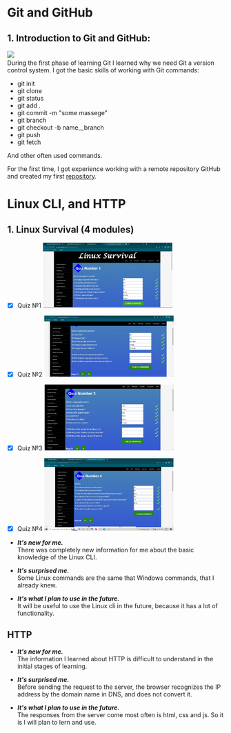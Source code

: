# Git and GitHub
## 1. Introduction to Git and GitHub:
<img src = "https://cdn-icons-png.flaticon.com/512/25/25231.png" width = "200px"><br>
During the first phase of learning Git I learned why we need Git a version control system. I got the basic skills of working with Git commands:
+ git init
+ git clone
+ git status
+ git add .
+ git commit -m "some massege"
+ git branch
+ git checkout -b name__branch
+ git push
+ git fetch

And other often used commands.

For the first time, I got experience working with a remote repository GitHub and created my first [repository](https://github.com/DariaYurko/kottans-frontend).

# Linux CLI, and HTTP

## 1. Linux Survival (4 modules)

- [x] Quiz №1
<img src = "task_linux_cli/quiz1.jpg" width = "300px"><br>
- [x] Quiz №2
<img src = "task_linux_cli/quiz2.jpg" width = "300px"><br>
- [x] Quiz №3
<img src = "task_linux_cli/quiz3.jpg" width = "300px"><br>
- [x] Quiz №4
<img src = "task_linux_cli/quiz4.jpg" width = "300px"><br>


 + ___It's new for me.___<br>
   There was completely new information for me about the basic knowledge of the Linux CLI.

+ ___It's surprised me.___<br>
   Some Linux commands 
   are the same that Windows commands, that I already knew.

+ ___It's what I plan to use in the future.___ <br>
  It will be useful to use the Linux cli in the future, because it has a lot of functionality.
  
## HTTP

+ ___It's new for me.___<br>
   The information I learned about HTTP is difficult to understand in the initial stages of learning.

+ ___It's surprised me.___<br>
  Before sending the request to the server, the browser recognizes the IP address by the domain name in DNS, and does not convert it.

+ ___It's what I plan to use in the future.___ <br>
   The responses from the server come most often is html, css and js. So it is I will plan to lern and use.


